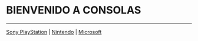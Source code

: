 # BIENVENIDO A CONSOLAS
***
[Sony PlayStation](sony.md) | [Nintendo](nintendo.md) | [Microsoft](microsoft.md) 